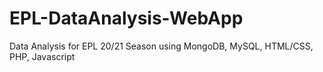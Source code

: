 # EPL-DataAnalysis-WebApp
Data Analysis for EPL 20/21 Season using MongoDB, MySQL, HTML/CSS, PHP, Javascript
